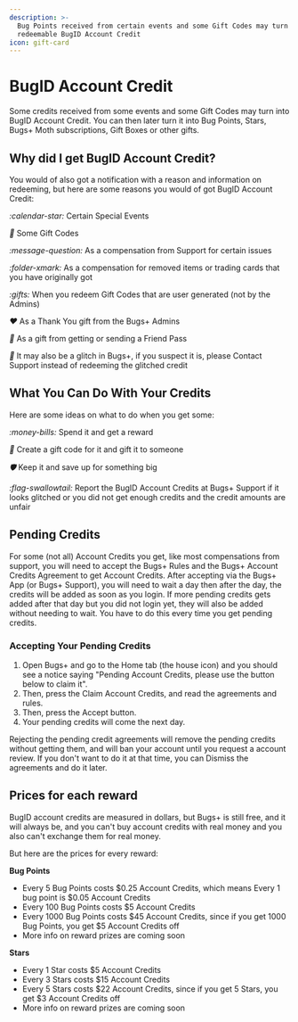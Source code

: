 ```yaml
---
description: >-
  Bug Points received from certain events and some Gift Codes may turn into
  redeemable BugID Account Credit
icon: gift-card
---
```


# BugID Account Credit

Some credits received from some events and some Gift Codes may turn into BugID Account Credit. You can then later turn it into Bug Points, Stars, Bugs+ Moth subscriptions, Gift Boxes or other gifts.

## Why did I get BugID Account Credit?

You would of also got a notification with a reason and information on redeeming, but here are some reasons you would of got BugID Account Credit:

<i class="fa-calendar-star">:calendar-star:</i> Certain Special Events

<i class="fa-gift">:gift:</i> Some Gift Codes

<i class="fa-message-question">:message-question:</i> As a compensation from Support for certain issues

<i class="fa-folder-xmark">:folder-xmark:</i> As a compensation for removed items or trading cards that you have originally got

<i class="fa-gifts">:gifts:</i> When you redeem Gift Codes that are user generated (not by the Admins)

<i class="fa-heart">:heart:</i> As a Thank You gift from the Bugs+ Admins

<i class="fa-ticket">:ticket:</i> As a gift from getting or sending a Friend Pass

<i class="fa-bug">:bug:</i> It may also be a glitch in Bugs+, if you suspect it is, please Contact Support instead of redeeming the glitched credit

## What You Can Do With Your Credits

Here are some ideas on what to do when you get some:

<i class="fa-money-bills">:money-bills:</i> Spend it and get a reward

<i class="fa-gift">:gift:</i> Create a gift code for it and gift it to someone

<i class="fa-shield">:shield:</i> Keep it and save up for something big

<i class="fa-flag-swallowtail">:flag-swallowtail:</i> Report the BugID Account Credits at Bugs+ Support if it looks glitched or you did not get enough credits and the credit amounts are unfair

## Pending Credits

For some (not all) Account Credits you get, like most compensations from support, you will need to accept the Bugs+ Rules and the Bugs+ Account Credits Agreement to get Account Credits. After accepting via the Bugs+ App (or Bugs+ Support), you will need to wait a day then after the day, the credits will be added as soon as you login. If more pending credits gets added after that day but you did not login yet, they will also be added without needing to wait. You have to do this every time you get pending credits.

### Accepting Your Pending Credits

1. Open Bugs+ and go to the Home tab (the house icon) and you should see a notice saying "Pending Account Credits, please use the button below to claim it".
2. &#x20;Then, press the Claim Account Credits, and read the agreements and rules.
3. Then, press the Accept button.
4. Your pending credits will come the next day.

Rejecting the pending credit agreements will remove the pending credits without getting them, and will ban your account until you request a account review. If you don't want to do it at that time, you can Dismiss the agreements and do it later.

## Prices for each reward

BugID account credits are measured in dollars, but Bugs+ is still free, and it will always be, and you can't buy account credits with real money and you also can't exchange them for real money.

But here are the prices for every reward:

**Bug Points**

* Every 5 Bug Points costs $0.25 Account Credits, which means Every 1 bug point is $0.05 Account Credits
* Every 100 Bug Points costs $5 Account Credits
* Every 1000 Bug Points costs $45 Account Credits, since if you get 1000 Bug Points, you get $5 Account Credits off
* More info on reward prizes are coming soon

**Stars**

* Every 1 Star costs $5 Account Credits
* Every 3 Stars costs $15 Account Credits
* Every 5 Stars costs $22 Account Credits, since if you get 5 Stars, you get $3 Account Credits off
* More info on reward prizes are coming soon

